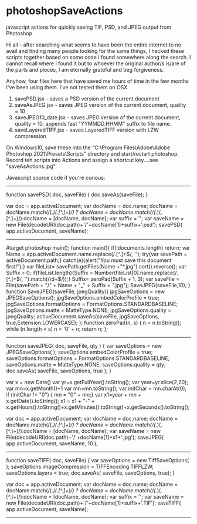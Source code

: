 # photoshopSaveActions
javascript actions for quickly saving TIF, PSD, and JPEG output from Photoshop 

Hi all - after searching what seems to have been the entire internet to no avail and finding many people looking for the same things, I hacked these scripts together based 
on some code I found somewhere along the search. I cannot recall where I found it but to whoever the original author/s is/are of the parts and pieces, I am eternally grateful and beg forgiveness. 

Anyhow, four files here that have saved me hours of time in the few months I've been using them. I've not tested them on OSX. 
1) savePSD.jsx - saves a PSD version of the current document 
2) saveAsJPEG.jsx - saves JPEG version of the current document, quality = 10 
3) saveJPEG10_date.jsx - saves JPEG version of the current document, quality = 10, appends fast "YYMMDD.HHMM" suffix to file name.
4) saveLayeredTIFF.jsx - saves LayeredTIFF version with LZW compression

On Windows10, save these into the "C:\Program Files\Adobe\Adobe Photoshop 2021\Presets\Scripts\" directory and start/restart photoshop. Record teh scripts into Actions and 
assign a shortcut key....see "saveAsActions.jpg" 

Javascript source code if you're curious:

------------------------------------------------------------------------------------------------

function savePSD( doc, saveFile) {
     doc.saveAs(saveFile);
}

var doc = app.activeDocument;
var docName = doc.name;
docName = docName.match(/(.*)(\.[^\.]+)/) ? docName = docName.match(/(.*)(\.[^\.]+)/):docName = [docName, docName];
var suffix = '';
var saveName = new File(decodeURI(doc.path)+'/'+docName[1]+suffix+'.psd');
savePSD( app.activeDocument, saveName);

------------------------------------------------------------------------------------------------

#target photoshop
main();
function main(){
	if(!documents.length) return;
	var Name = app.activeDocument.name.replace(/\.[^\.]+$/, '');
	try{var savePath = activeDocument.path;}
	catch(e){alert("You must save this document first!");}
	var fileList= savePath.getFiles(Name +"*.jpg").sort().reverse();
	var Suffix = 0;
	if(fileList.length){Suffix = Number(fileList[0].name.replace(/\.[^\.]+$/, '').match(/\d+$/));}
	Suffix= zeroPad(Suffix + 1, 3);
	var saveFile = File(savePath + "/" + Name + "_" + Suffix + ".jpg");
	SaveJPEG(saveFile,10);
		}
			function SaveJPEG(saveFile, jpegQuality){
			jpgSaveOptions = new JPEGSaveOptions();
			jpgSaveOptions.embedColorProfile = true;
			jpgSaveOptions.formatOptions = FormatOptions.STANDARDBASELINE;
			jpgSaveOptions.matte = MatteType.NONE;
			jpgSaveOptions.quality = jpegQuality; 
			activeDocument.saveAs(saveFile, jpgSaveOptions, true,Extension.LOWERCASE);
		};
	function zeroPad(n, s) { 
	   n = n.toString(); 
	   while (n.length < s)  n = '0' + n; 
	   return n; 
};

------------------------------------------------------------------------------------------------

function saveJPEG( doc, saveFile, qty ) {
     var saveOptions = new JPEGSaveOptions( );
     saveOptions.embedColorProfile = true;
     saveOptions.formatOptions = FormatOptions.STANDARDBASELINE;
     saveOptions.matte = MatteType.NONE;
     saveOptions.quality = qty; 
     doc.saveAs( saveFile, saveOptions, true );
}

var x = new Date()
var yr=x.getFullYear().toString();
var year=yr.slice(2,20);
var mn=x.getMonth()+1
var mn=mn.toString();
var initChar = mn.charAt(0);
if (initChar != "0") {
     mn = "0" + mn;} 
var x1=year + mn + x.getDate().toString();
x1 = x1 + "-" +  x.getHours().toString()+x.getMinutes().toString()+x.getSeconds().toString();

var doc = app.activeDocument;
var docName = doc.name;
docName = docName.match(/(.*)(\.[^\.]+)/) ? docName = docName.match(/(.*)(\.[^\.]+)/):docName = [docName, docName];
var saveName = new File(decodeURI(doc.path)+'/'+docName[1]+x1+'.jpg');
saveJPEG( app.activeDocument, saveName, 10 );

------------------------------------------------------------------------------------------------

function saveTIFF( doc, saveFile) {
     var saveOptions = new TiffSaveOptions( );
     saveOptions.imageCompression = TIFFEncoding.TIFFLZW;
     saveOptions.layers = true;
     doc.saveAs( saveFile, saveOptions, true);
}

var doc = app.activeDocument;
var docName = doc.name;
docName = docName.match(/(.*)(\.[^\.]+)/) ? docName = docName.match(/(.*)(\.[^\.]+)/):docName = [docName, docName];
var suffix = '';
var saveName = new File(decodeURI(doc.path)+'/'+docName[1]+suffix+'.TIF');
saveTIFF( app.activeDocument, saveName);

------------------------------------------------------------------------------------------------
